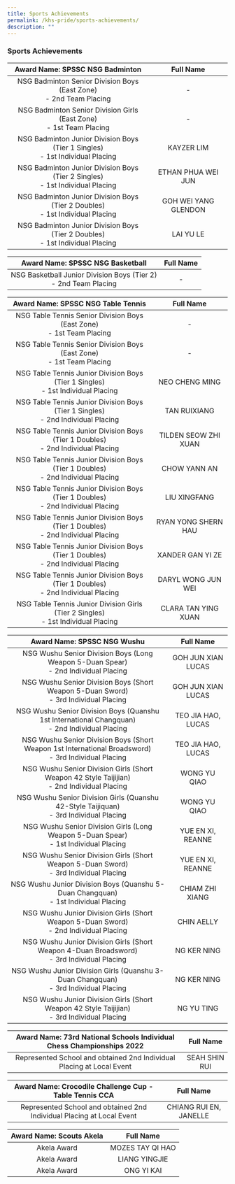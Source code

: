 ```yaml
---
title: Sports Achievements
permalink: /khs-pride/sports-achievements/
description: ""
---
```

### Sports Achievements

| Award Name: SPSSC NSG Badminton | Full Name |
|:---:|:---:|
| NSG Badminton Senior Division Boys (East Zone)<br>- 2nd Team Placing | - |
| NSG Badminton Senior Division Girls (East Zone)<br>- 1st Team Placing | - |
| NSG Badminton Junior Division Boys (Tier 1 Singles)<br>- 1st Individual Placing | KAYZER LIM |
| NSG Badminton Junior Division Boys (Tier 2 Singles)<br>- 1st Individual Placing | ETHAN PHUA WEI JUN |
| NSG Badminton Junior Division Boys (Tier 2 Doubles)<br>- 1st Individual Placing | GOH WEI YANG GLENDON |
| NSG Badminton Junior Division Boys (Tier 2 Doubles)<br>- 1st Individual Placing | LAI YU LE |


| Award Name: SPSSC NSG Basketball | Full Name |
|:---:|:---:|
| NSG Basketball Junior Division Boys (Tier 2)<br>- 2nd Team Placing | - |

| Award Name: SPSSC NSG Table Tennis | Full Name |
|:---:|:---:|
| NSG Table Tennis Senior Division Boys (East Zone)<br>- 1st Team Placing | - |
| NSG Table Tennis Senior Division Boys (East Zone)<br>- 1st Team Placing | - |
| NSG Table Tennis Junior Division Boys (Tier 1 Singles)<br>- 1st Individual Placing | NEO CHENG MING |
| NSG Table Tennis Junior Division Boys (Tier 1 Singles)<br>- 2nd Individual Placing | TAN RUIXIANG |
| NSG Table Tennis Junior Division Boys (Tier 1 Doubles)<br>- 2nd Individual Placing | TILDEN SEOW ZHI XUAN |
| NSG Table Tennis Junior Division Boys (Tier 1 Doubles)<br>- 2nd Individual Placing | CHOW YANN AN |
| NSG Table Tennis Junior Division Boys (Tier 1 Doubles)<br>- 2nd Individual Placing | LIU XINGFANG |
| NSG Table Tennis Junior Division Boys (Tier 1 Doubles)<br>- 2nd Individual Placing | RYAN YONG SHERN HAU |
| NSG Table Tennis Junior Division Boys (Tier 1 Doubles)<br>- 2nd Individual Placing | XANDER GAN YI ZE |
| NSG Table Tennis Junior Division Boys (Tier 1 Doubles)<br>- 2nd Individual Placing | DARYL WONG JUN WEI |
| NSG Table Tennis Junior Division Girls (Tier 2 Singles)<br>- 1st Individual Placing | CLARA TAN YING XUAN |

| Award Name: SPSSC NSG Wushu | Full Name |
|:---:|:---:|
| NSG Wushu Senior Division Boys (Long Weapon 5-Duan Spear)<br>- 2nd Individual Placing | GOH JUN XIAN LUCAS |
| NSG Wushu Senior Division Boys (Short Weapon 5-Duan Sword)<br>- 3rd Individual Placing | GOH JUN XIAN LUCAS |
| NSG Wushu Senior Division Boys (Quanshu 1st International Changquan)<br>- 2nd Individual Placing | TEO JIA HAO, LUCAS |
| NSG Wushu Senior Division Boys (Short Weapon 1st International Broadsword)<br>- 3rd Individual Placing | TEO JIA HAO, LUCAS |
| NSG Wushu Senior Division Girls (Short Weapon 42 Style Taijijian)<br>- 2nd Individual Placing | WONG YU QIAO |
| NSG Wushu Senior Division Girls (Quanshu 42-Style Taijiquan)<br>- 3rd Individual Placing | WONG YU QIAO |
| NSG Wushu Senior Division Girls (Long Weapon 5-Duan Spear)<br>- 1st Individual Placing | YUE EN XI, REANNE |
| NSG Wushu Senior Division Girls (Short Weapon 5-Duan Sword)<br>- 3rd Individual Placing | YUE EN XI, REANNE |
| NSG Wushu Junior Division Boys (Quanshu 5-Duan Changquan)<br>- 1st Individual Placing | CHIAM ZHI XIANG |
| NSG Wushu Junior Division Girls (Short Weapon 5-Duan Sword)<br>- 2nd Individual Placing | CHIN AELLY |
| NSG Wushu Junior Division Girls (Short Weapon 4-Duan Broadsword)<br>- 3rd Individual Placing | NG KER NING |
| NSG Wushu Junior Division Girls (Quanshu 3-Duan Changquan)<br>- 3rd Individual Placing | NG KER NING |
| NSG Wushu Junior Division Girls (Short Weapon 42 Style Taijijian)<br>- 3rd Individual Placing | NG YU TING |

| Award Name: 73rd National Schools Individual Chess Championships 2022 | Full Name |
|:---:|:---:|
| Represented School and obtained 2nd Individual Placing at Local Event | SEAH SHIN RUI |

| Award Name: Crocodile Challenge Cup - Table Tennis CCA | Full Name |
|:---:|:---:|
| Represented School and obtained 2nd Individual Placing at Local Event | CHIANG RUI EN, JANELLE |

| Award Name: Scouts Akela | Full Name |
|:---:|:---:|
| Akela Award | MOZES TAY QI HAO |
| Akela Award | LIANG YINGJIE |
| Akela Award | ONG YI KAI |